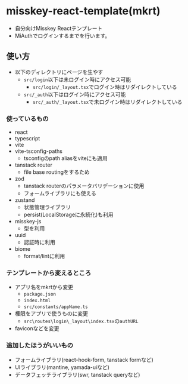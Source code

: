 # misskey-react-template(mkrt)

- 自分向けMisskey Reactテンプレート
- MiAuthでログインするまでを行います。

## 使い方

- 以下のディレクトリにページを生やす
  - `src/login`以下は未ログイン時にアクセス可能
    - `src/login/_layout.tsx`でログイン時はリダイレクトしている
  - `src/_auth`以下はログイン時にアクセス可能
    - `src/_auth/_layout.tsx`で未ログイン時はリダイレクトしている

### 使っているもの

- react
- typescript
- vite
- vite-tsconfig-paths
  - tsconfigのpath aliasをviteにも適用
- tanstack router
  - file base routingをするため
- zod
  - tanstack routerのパラメータバリデーションに使用
  - フォームライブラリにも使える
- zustand
  - 状態管理ライブラリ
  - persist(LocalStorageに永続化)も利用
- misskey-js
  - 型を利用
- uuid
  - 認証時に利用
- biome
  - format/lintに利用

### テンプレートから変えるところ

- アプリ名をmkrtから変更
  - `package.json`
  - `index.html`
  - `src/constants/appName.ts`
- 権限をアプリで使うものに変更
  - `src\routes\login\_layout\index.tsx`の`authURL`
- faviconなどを変更

### 追加したほうがいいもの

- フォームライブラリ(react-hook-form, tanstack formなど)
- UIライブラリ(mantine, yamada-uiなど)
- データフェッチライブラリ(swr, tanstack queryなど)
